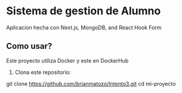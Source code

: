 # Sistema de gestion de Alumno

Aplicacion hecha con Next.js, MongoDB, and React Hook Form

## Como usar?

Este proyecto utiliza Docker y este en DockerHub

1. Clona este repositorio:

git clone https://github.com/brianmatozo/Intento3.git
cd mi-proyecto

<!-- ## Technologies used

This example uses the following technologies:

* Next.js as the React framework
* next-auth for authentication
* Mongoose as the database adapter
* MongoDB as the database
* TypeScript as the programming language 
* Zod for form validations
* Chakra UI as the component library -->
<!-- 
## What is this example showing?

This example is showing how to use next-auth with mongoose as the database adapter to store users and sessions. It also shows how to use the built-in `Credentials` provider to allow users to sign in with their email and password.

The example also includes a simple protected page at `/protected` that only allows authenticated users to access it.

## License

This project is licensed under the MIT License. See the [LICENSE](LICENSE) file for details. -->
